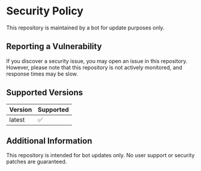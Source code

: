 # Security Policy

This repository is maintained by a bot for update purposes only.

## Reporting a Vulnerability

If you discover a security issue, you may open an issue in this repository. However, please note that this repository is not actively monitored, and response times may be slow.

## Supported Versions

| Version | Supported          |
| ------- | ----------------- |
| latest  | :white_check_mark: |

## Additional Information

This repository is intended for bot updates only. No user support or security patches are guaranteed.
